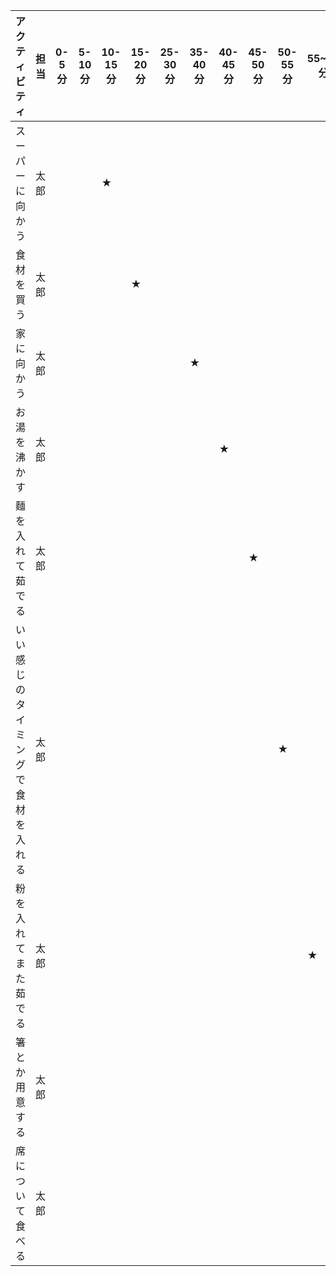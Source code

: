 |アクティビティ|担当|0-5分|5-10分|10-15分|15-20分|25-30分|35-40分|40-45分|45-50分|50-55分|55~60分|60~65分
| --- | --- | -- | -- | -- | -- | -- | -- | -- | -- | -- | -- | -- | 
| スーパーに向かう | 太郎 |||★|
| 食材を買う | 太郎 | |||★|
| 家に向かう | 太郎 |  | | |||★||
| お湯を沸かす| 太郎 | | | | |||★||
| 麵を入れて茹でる | 太郎 | | | | ||||★|
| いい感じのタイミングで食材を入れる | 太郎 || | | | ||||★||
| 粉を入れてまた茹でる | 太郎 || | | | | | |||★||
| 箸とか用意する | 太郎 || | | | | | | |||★||||
| 席について食べる | 太郎 || | | | | | | | ||★|









